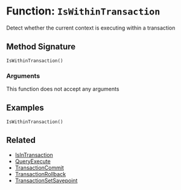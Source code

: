 [comment]: # (Note: This documentation is generated dynamically in the build process.  To modify the contents, change the javadoc on the _invoke method of the BIF class)

# Function: `IsWithinTransaction`

Detect whether the current context is executing within a transaction

## Method Signature
```
IsWithinTransaction()
```
### Arguments
This function does not accept any arguments

## Examples

```
IsWithinTransaction()
```

## Related
  * [IsInTransaction](IsInTransaction.md)
  * [QueryExecute](QueryExecute.md)
  * [TransactionCommit](TransactionCommit.md)
  * [TransactionRollback](TransactionRollback.md)
  * [TransactionSetSavepoint](TransactionSetSavepoint.md)
